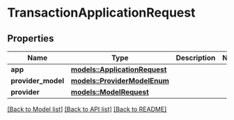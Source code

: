 # TransactionApplicationRequest

## Properties

Name | Type | Description | Notes
------------ | ------------- | ------------- | -------------
**app** | [**models::ApplicationRequest**](ApplicationRequest.md) |  | 
**provider_model** | [**models::ProviderModelEnum**](ProviderModelEnum.md) |  | 
**provider** | [**models::ModelRequest**](modelRequest.md) |  | 

[[Back to Model list]](../README.md#documentation-for-models) [[Back to API list]](../README.md#documentation-for-api-endpoints) [[Back to README]](../README.md)


